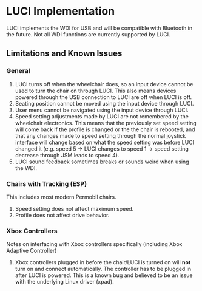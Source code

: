 # LUCI Implementation
LUCI implements the WDI for USB and will be compatible with Bluetooth in the future. Not all WDI functions are currently supported by LUCI.

## Limitations and Known Issues
### General
1. LUCI turns off when the wheelchair does, so an input device cannot be used to turn the chair on through LUCI. This also means devices powered through the USB connection to LUCI are off when LUCI is off.
1. Seating position cannot be moved using the input device through LUCI.
1. User menu cannot be navigated using the input device through LUCI.
1. Speed setting adjustments made by LUCI are not remembered by the wheelchair electronics. This means that the previously set speed setting will come back if the profile is changed or the the chair is rebooted, and that any changes made to speed setting through the normal joystick interface will change based on what the speed setting was before LUCI changed it (e.g. speed 5 -> LUCI changes to speed 1 -> speed setting decrease through JSM leads to speed 4).
1. LUCI sound feedback sometimes breaks or sounds weird when using the WDI.

### Chairs with Tracking (ESP)
This includes most modern Permobil chairs.
1. Speed setting does not affect maximum speed.
1. Profile does not affect drive behavior.

### Xbox Controllers
Notes on interfacing with Xbox controllers specifically (including Xbox Adaptive Controller)
1. Xbox controllers plugged in before the chair/LUCI is turned on will **not** turn on and connect automatically. The controller has to be plugged in after LUCI is powered. This is a known bug and believed to be an issue with the underlying Linux driver (xpad).